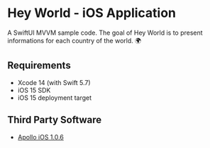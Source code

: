 # Hey World - iOS Application
A SwiftUI MVVM sample code. The goal of Hey World is to present informations for each country of the world. 🌍

## Requirements

- Xcode 14 (with Swift 5.7)
- iOS 15 SDK
- iOS 15 deployment target

## Third Party Software
- [Apollo iOS 1.0.6](https://github.com/apollographql/apollo-ios)
